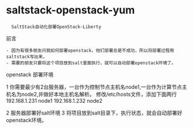 # saltstack-openstack-yum
      SaltStack自动化部署OpenStack-Liberty

前言

    - 因为有很多朋友问我如何部署openstack，他们部署总是不成功，所以将部署过程用saltstack写出来，
    - 需要的朋友只要将这个项目放到salt里面执行，就可以自动部署openstack环境了。
    
openstack 部署环境
   
1 你需要最少有2台服务器，一台作为控制节点主机名node1,一台作为计算节点主机名为node2,并做好本地主机名解析。
修改/etc/hosts文件，添加下面两行
    192.168.1.231 node1
    192.168.1.232 node2
    
2 服务器部署好salt环境
3 将项目放到salt目录下，执行状态，就会自动部署好openstack环境。
